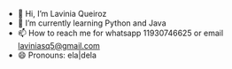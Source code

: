 - 👋 Hi, I’m Lavinia Queiroz
- 🌱 I’m currently learning Python and Java
- 📫 How to reach me for whatsapp 11930746625 or email laviniasq5@gmail.com
- 😄 Pronouns: ela|dela

<!---
lavqueirozz/lavqueirozz is a ✨ special ✨ repository because its `README.md` (this file) appears on your GitHub profile.
You can click the Preview link to take a look at your changes.
--->
